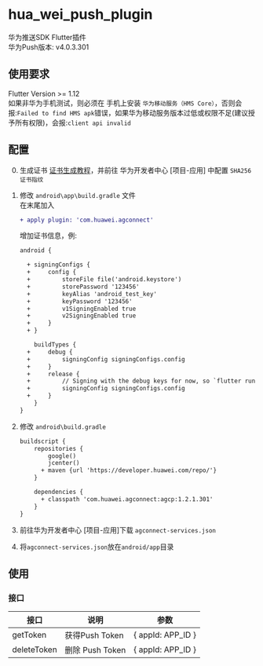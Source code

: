 # hua_wei_push_plugin

华为推送SDK Flutter插件  
华为Push版本: v4.0.3.301

## 使用要求
Flutter Version >= 1.12  
如果非华为手机测试，则必须在 手机上安装 `华为移动服务（HMS Core）`，否则会报:`Failed to find HMS apk`错误，如果华为移动服务版本过低或权限不足(建议授予所有权限)，会报:`client api invalid`

## 配置
0. 生成证书 [证书生成教程](https://developer.huawei.com/consumer/cn/doc/development/HMS-Guides/game-preparation-v4#certificate)，并前往 华为开发者中心 \[项目-应用\] 中配置 `SHA256证书指纹`
0. 修改 `android\app\build.gradle` 文件  
   在末尾加入
   ````diff
   + apply plugin: 'com.huawei.agconnect'
   ````
   增加证书信息，例:
   ````diff
   android {
   
     + signingConfigs {
     +     config {
     +         storeFile file('android.keystore')
     +         storePassword '123456'
     +         keyAlias 'android_test_key'
     +         keyPassword '123456'
     +         v1SigningEnabled true
     +         v2SigningEnabled true
     +     }
     + }
   
       buildTypes {
     +     debug {
     +         signingConfig signingConfigs.config
     +     }
     +     release {
     +         // Signing with the debug keys for now, so `flutter run --release` works.
     +         signingConfig signingConfigs.config
     +     }
       }
   }
   ````

0. 修改 `android\build.gradle`
   ````diff
   buildscript {
       repositories {
           google()
           jcenter()
         + maven {url 'https://developer.huawei.com/repo/'}
       }
   
       dependencies {
         + classpath 'com.huawei.agconnect:agcp:1.2.1.301'
       }
   }
   ````

0. 前往华为开发者中心 \[项目-应用\]下载 `agconnect-services.json`  
0. 将`agconnect-services.json`放在`android/app`目录  


## 使用
### 接口
|  接口   | 说明  | 参数  | 
|  ----  | ----  | ----  |
| getToken  | 获得Push Token | { appId: APP_ID }
| deleteToken  | 删除 Push Token | { appId: APP_ID }